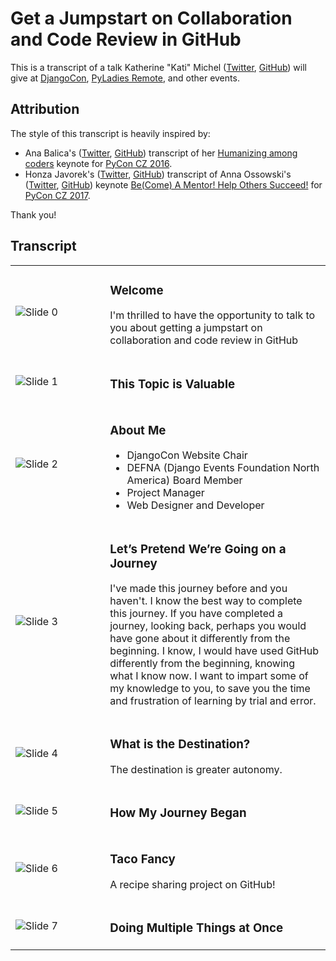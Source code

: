 # Get a Jumpstart on Collaboration and Code Review in GitHub

This is a transcript of a talk Katherine "Kati" Michel ([Twitter](https://twitter.com/KatiMichel), [GitHub](https://github.com/KatherineMichel)) will give at [DjangoCon](https://2017.djangocon.us), [PyLadies Remote](http://remote.pyladies.com), and other events.

<!--
* [Original slide deck]()
* [Video recording]()
-->

## Attribution

The style of this transcript is heavily inspired by:

* Ana Balica's ([Twitter](https://twitter.com/anabalica), [GitHub](https://github.com/ana-balica)) transcript of her [Humanizing among coders](https://ana-balica.github.io/2017/05/28/humanizing-among-coders/) keynote for [PyCon CZ 2016](https://cz.pycon.org/2016/). 
* Honza Javorek's ([Twitter](https://twitter.com/honzajavorek), [GitHub](https://github.com/honzajavorek)) transcript of Anna Ossowski's ([Twitter](https://twitter.com/OssAnna16), [GitHub](https://github.com/OssAnna16)) keynote [Be(Come) A Mentor! Help Others Succeed!](https://github.com/honzajavorek/become-mentor) for [PyCon CZ 2017](https://cz.pycon.org/2017/). 

Thank you!

## Transcript

<table>


<tr><td width="30%">

![Slide 0]()

</td><td>

### Welcome 

I'm thrilled to have the opportunity to talk to you about getting a jumpstart on collaboration and code review in GitHub

</td></tr>


<tr><td width="30%">

![Slide 1]()

</td><td>

### This Topic is Valuable 



</td></tr>


<tr><td width="30%">

![Slide 2]()

</td><td>

### About Me 

* DjangoCon Website Chair
* DEFNA (Django Events Foundation North America) Board Member
* Project Manager
* Web Designer and Developer

</td></tr>


<tr><td width="30%">

![Slide 3]()

</td><td>

### Let’s Pretend We’re Going on a Journey

I've made this journey before and you haven't. I know the best way to complete this journey. If you have completed a journey, looking back, perhaps you would have gone about it differently from the beginning. I know, I would have used GitHub differently from the beginning, knowing what I know now. I want to impart some of my knowledge to you, to save you the time and frustration of learning by trial and error.

</td></tr>


<tr><td width="30%">

![Slide 4]()

</td><td>

### What is the Destination?

The destination is greater autonomy. 

</td></tr>


<tr><td width="30%">

![Slide 5]()

</td><td>

### How My Journey Began

</td></tr>


<tr><td width="30%">

![Slide 6]()

</td><td>

### Taco Fancy

A recipe sharing project on GitHub!

</td></tr>


<tr><td width="30%">

![Slide 7]()

</td><td>

### Doing Multiple Things at Once



</td></tr>


</table>
